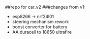 ##repo for car_v2
###changes from v1:
* esp8266 -> nrf24l01
* steering mechanism rework
* boost converter for battery
* AA duracell to 18650 ultrafire
